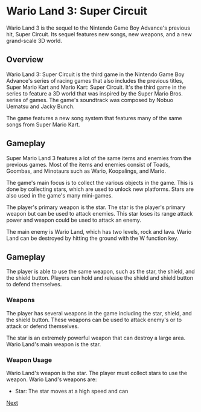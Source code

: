 # Wario Land 3: Super Circuit

Wario Land 3 is the sequel to the Nintendo Game Boy Advance's previous hit, Super Circuit. Its sequel features new songs, new weapons, and a new grand-scale 3D world.

## Overview

Wario Land 3: Super Circuit is the third game in the Nintendo Game Boy Advance's series of racing games that also includes the previous titles, Super Mario Kart and Mario Kart: Super Circuit. It's the third game in the series to feature a 3D world that was inspired by the Super Mario Bros. series of games. The game's soundtrack was composed by Nobuo Uematsu and Jacky Bunch.

The game features a new song system that features many of the same songs from Super Mario Kart.

## Gameplay

Super Mario Land 3 features a lot of the same items and enemies from the previous games. Most of the items and enemies consist of Toads, Goombas, and Minotaurs such as Wario, Koopalings, and Mario.

The game's main focus is to collect the various objects in the game. This is done by collecting stars, which are used to unlock new platforms. Stars are also used in the game's many mini-games.

The player's primary weapon is the star. The star is the player's primary weapon but can be used to attack enemies. This star loses its range attack power and weapon could be used to attack an enemy.

The main enemy is Wario Land, which has two levels, rock and lava. Wario Land can be destroyed by hitting the ground with the W function key.

## Gameplay

The player is able to use the same weapon, such as the star, the shield, and the shield button. Players can hold and release the shield and shield button to defend themselves.

### Weapons

The player has several weapons in the game including the star, shield, and the shield button. These weapons can be used to attack enemy's or to attack or defend themselves.

The star is an extremely powerful weapon that can destroy a large area. Wario Land's main weapon is the star.

### Weapon Usage

Wario Land's weapon is the star. The player must collect stars to use the weapon. Wario Land's weapons are:

*   Star: The star moves at a high speed and can

[Next](331.md)